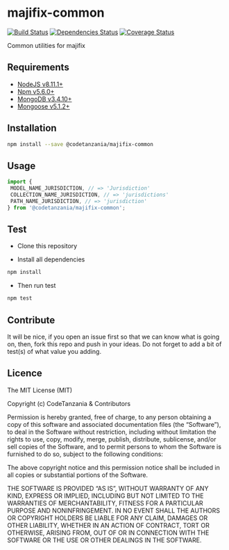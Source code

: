 # majifix-common

[![Build Status](https://travis-ci.org/CodeTanzania/majifix-common.svg?branch=master)](https://travis-ci.org/CodeTanzania/majifix-common)
[![Dependencies Status](https://david-dm.org/CodeTanzania/majifix-common.svg?style=flat-square)](https://david-dm.org/CodeTanzania/majifix-common)
[![Coverage Status](https://coveralls.io/repos/github/CodeTanzania/majifix-common/badge.svg?branch=master)](https://coveralls.io/github/CodeTanzania/majifix-common?branch=master)

Common utilities for majifix

## Requirements

- [NodeJS v8.11.1+](https://nodejs.org)
- [Npm v5.6.0+](https://www.npmjs.com/)
- [MongoDB v3.4.10+](https://www.mongodb.com/)
- [Mongoose v5.1.2+](https://github.com/Automattic/mongoose)

## Installation

```sh
npm install --save @codetanzania/majifix-common
```

## Usage

```js
import {
 MODEL_NAME_JURISDICTION, // => 'Jurisdiction'
 COLLECTION_NAME_JURISDICTION, // => 'jurisdictions'
 PATH_NAME_JURISDICTION, // => 'jurisdiction'
} from '@codetanzania/majifix-common';
```

## Test

- Clone this repository

- Install all dependencies

```sh
npm install
```

- Then run test

```sh
npm test
```

## Contribute

It will be nice, if you open an issue first so that we can know what is going on, then, fork this repo and push in your ideas. Do not forget to add a bit of test(s) of what value you adding.

## Licence

The MIT License (MIT)

Copyright (c) CodeTanzania & Contributors

Permission is hereby granted, free of charge, to any person obtaining a copy of this software and associated documentation files (the “Software”), to deal in the Software without restriction, including without limitation the rights to use, copy, modify, merge, publish, distribute, sublicense, and/or sell copies of the Software, and to permit persons to whom the Software is furnished to do so, subject to the following conditions:

The above copyright notice and this permission notice shall be included in all copies or substantial portions of the Software.

THE SOFTWARE IS PROVIDED “AS IS”, WITHOUT WARRANTY OF ANY KIND, EXPRESS OR IMPLIED, INCLUDING BUT NOT LIMITED TO THE WARRANTIES OF MERCHANTABILITY, FITNESS FOR A PARTICULAR PURPOSE AND NONINFRINGEMENT. IN NO EVENT SHALL THE AUTHORS OR COPYRIGHT HOLDERS BE LIABLE FOR ANY CLAIM, DAMAGES OR OTHER LIABILITY, WHETHER IN AN ACTION OF CONTRACT, TORT OR OTHERWISE, ARISING FROM, OUT OF OR IN CONNECTION WITH THE SOFTWARE OR THE USE OR OTHER DEALINGS IN THE SOFTWARE.
